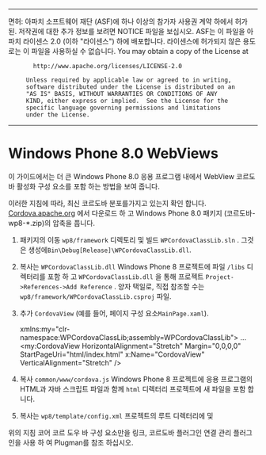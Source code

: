 * * *

면허: 아파치 소프트웨어 재단 (ASF)에 하나 이상의 참가자 사용권 계약 하에서 허가 된. 저작권에 대한 추가 정보를 보려면 NOTICE 파일을 보십시오. ASF는 이 파일을 아파치 라이센스 2.0 (이하 "라이센스") 하에 배포합니다. 라이센스에 허가되지 않은 용도로는 이 파일을 사용하실 수 없습니다. You may obtain a copy of the License at

           http://www.apache.org/licenses/LICENSE-2.0
    
         Unless required by applicable law or agreed to in writing,
         software distributed under the License is distributed on an
         "AS IS" BASIS, WITHOUT WARRANTIES OR CONDITIONS OF ANY
         KIND, either express or implied.  See the License for the
         specific language governing permissions and limitations
         under the License.
    

* * *

# Windows Phone 8.0 WebViews

이 가이드에서는 더 큰 Windows Phone 8.0 응용 프로그램 내에서 WebView 코르도바 활성화 구성 요소를 포함 하는 방법을 보여 줍니다.

이러한 지침에 따라, 최신 코르도바 분포를가지고 있는지 확인 합니다. [Cordova.apache.org](http://cordova.apache.org) 에서 다운로드 하 고 Windows Phone 8.0 패키지 (코르도바-wp8-*.zip)의 압축을 풉니다.

  1. 패키지의 이동 `wp8/framework` 디렉토리 및 빌드 `WPCordovaClassLib.sln` . 그것은 생성에`Bin\Debug[Release]\WPCordovaClassLib.dll`.

  2. 복사는 `WPCordovaClassLib.dll` Windows Phone 8 프로젝트에 파일 `/libs` 디렉터리를 포함 하 고 `WPCordovaClassLib.dll` 을 통해 프로젝트 `Project->References->Add Reference` . 양자 택일로, 직접 참조할 수는 `wp8/framework/WPCordovaClassLib.csproj` 파일.

  3. 추가 `CordovaView` (예를 들어, 페이지 구성 요소`MainPage.xaml`).
    
        xmlns:my="clr-namespace:WPCordovaClassLib;assembly=WPCordovaClassLib">
        ...
        <my:CordovaView HorizontalAlignment="Stretch" Margin="0,0,0,0" 
        StartPageUri="html/index.html" x:Name="CordovaView" VerticalAlignment="Stretch" />
        

  4. 복사 `common/www/cordova.js` Windows Phone 8 프로젝트에 응용 프로그램의 HTML과 자바 스크립트 파일과 함께 `html` 디렉터리 프로젝트에 새 파일을 포함 합니다.

  5. 복사는 `wp8/template/config.xml` 프로젝트의 루트 디렉터리에 및

위의 지침 코어 코르 도우 바 구성 요소만을 링크, 코르도바 플러그인 연결 관리 플러그인을 사용 하 여 Plugman를 참조 하십시오.